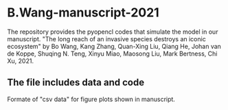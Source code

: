 # B.Wang-manuscript-2021

The repository provides the pyopencl codes that simulate the model in our manuscript. "The long reach of an invasive species destroys an iconic ecosystem" by Bo Wang, Kang Zhang, Quan-Xing Liu, Qiang He, Johan van de Koppe, Shuqing N. Teng, Xinyu Miao, Maosong Liu, Mark Bertness, Chi Xu, 2021.

## The file includes data and code
Formate of "csv data" for figure plots shown in manuscript. 
